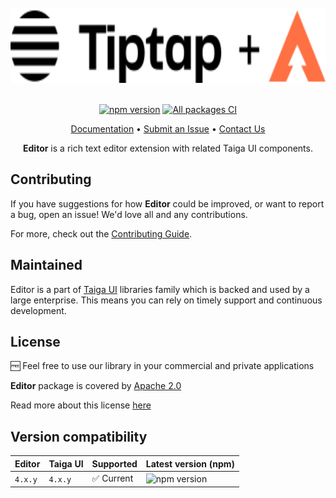 <br />

<div align="center">
    <img src="projects/demo/src/assets/icons/logo.svg" alt="logo" height="120px">
</div>

<br />

<div align="center">

[![npm version](https://img.shields.io/npm/v/@taiga-ui/editor.svg)](https://npmjs.com/package/@taiga-ui/editor)
[![All packages CI](https://github.com/taiga-family/editor/actions/workflows/build.yml/badge.svg?branch=main)](https://github.com/taiga-family/editor/actions/workflows/build.yml)

</div>

<p align="center">
    <a href="https://taiga-family.github.io/editor">Documentation</a> •
    <a href="https://github.com/taiga-family/editor/issues/new/choose">Submit an Issue</a> •
    <a href="https://t.me/taiga_ui">Contact Us</a>
</p>

<p align="center">
    <b>Editor</b> is a rich text editor extension with related Taiga UI components.
</p>

## Contributing

If you have suggestions for how **Editor** could be improved, or want to report a bug, open an issue! We'd love all and
any contributions.

For more, check out the [Contributing Guide](CONTRIBUTING.md).

## Maintained

Editor is a part of [Taiga UI](https://github.com/taiga-family/taiga-ui) libraries family which is backed and used by a
large enterprise. This means you can rely on timely support and continuous development.

## License

🆓 Feel free to use our library in your commercial and private applications

**Editor** package is covered by [Apache 2.0](/LICENSE)

Read more about this license [here](https://choosealicense.com/licenses/apache-2.0/)

## Version compatibility

| Editor  | Taiga UI | Supported  | Latest version (npm)                                                                              |
| ------- | -------- | ---------- | ------------------------------------------------------------------------------------------------- |
| `4.x.y` | `4.x.y`  | ✅ Current | ![npm version](https://img.shields.io/npm/v/@taiga-ui/editor?label=%40taiga-ui%2Feditor%20~%20v4) |
